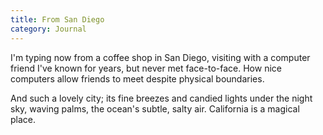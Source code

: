 ```yaml
---
title: From San Diego
category: Journal
---
```


I'm typing now from a coffee shop in San Diego, visiting with a computer
friend I've known for years, but never met face-to-face.  How nice
computers allow friends to meet despite physical boundaries.

And such a lovely city; its fine breezes and candied lights under the
night sky, waving palms, the ocean's subtle, salty air.  California is a
magical place.


